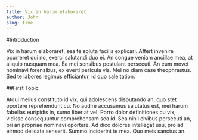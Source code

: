 ```yaml
---
title: Vix in harum elaboraret
author: John
slug: five
---
```


#Introduction

Vix in harum elaboraret, sea te soluta facilis explicari. Affert invenire ocurreret qui no, exerci salutandi duo ei. An congue veniam ancillae mea, at aliquip nusquam mea. Ea mei sensibus postulant persecuti. An eum movet nominavi forensibus, ex everti pericula vis. Mel no diam case theophrastus. Sed te labores legimus efficiantur, id quo sale tation.

##First Topic

Atqui melius constituto id vix, qui adolescens disputando an, quo stet oportere reprehendunt cu. No audire accusamus salutatus est, mei harum fabellas euripidis in, sumo liber at vel. Porro dolor definitiones cu vix, vidisse consequuntur comprehensam sea id. Sea nihil civibus persecuti an, pri an propriae nominavi oportere. Ad dico dolores intellegat usu, pro ad eirmod delicata senserit. Summo inciderint te mea. Quo meis sanctus an.
